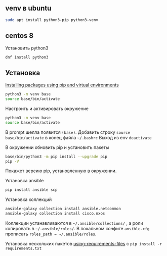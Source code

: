 ## venv в ubuntu

```sh
sudo apt install python3-pip python3-venv
```
## centos 8

Установить python3
```sh
dnf install python3
```

## Установка

[Installing packages using pip and virtual environments](https://packaging.python.org/guides/installing-using-pip-and-virtual-environments/)

```sh
python3 -m venv base
source base/bin/activate
```
Настроить и активировать окружение
```sh
python3 -m venv base
source base/bin/activate
```
В prompt шелла появится `(base)`. Добавить строку `source base/bin/activate` в конец файла `~/.bashrc`
Выход из env `deactivate`

В окружении обновить pip и установить пакеты
```sh
base/bin/python3 -m pip install --upgrade pip
pip -V
```
Покажет версию pip, установленную в окружении.


Установка ansible
```sh
pip install ansible scp
```
Установка коллекций
```sh
ansible-galaxy collection install ansible.netcommon
ansible-galaxy collection install cisco.nxos
```
Коллекции устанавливаются в `~/.ansible/collections/` , а роли копировать в `~/.ansible/roles/`. В локальном конфиге `ansible.cfg` прописать `roles_path = ~/.ansible/roles`.

Установка нескольких пакетов [using-requirements-files](https://packaging.python.org/guides/installing-using-pip-and-virtual-environments/#using-requirements-files) c `pip install -r requirements.txt`
